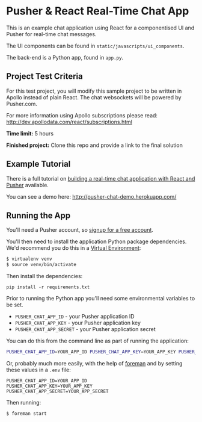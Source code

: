 # Pusher & React Real-Time Chat App

This is an example chat application using React for a componentised UI and Pusher for real-time chat messages.

The UI components can be found in `static/javascripts/ui_components`.

The back-end is a Python app, found in `app.py`.

## Project Test Criteria

For this test project, you will modify this sample project to be written in Apollo instead of plain React. The chat websockets will be powered by Pusher.com.

For more information using Apollo subscriptions please read:
http://dev.apollodata.com/react/subscriptions.html

**Time limit:**
5 hours

**Finished project:**
Clone this repo and provide a link to the final solution

## Example Tutorial

There is a full tutorial on [building a real-time chat application with React and Pusher](https://blog.pusher.com/making-reactjs-realtime-with-websockets/) available.

You can see a demo here: http://pusher-chat-demo.herokuapp.com/

## Running the App

You'll need a Pusher account, so [signup for a free account](https://pusher.com/signup).

You'll then need to install the application Python package dependencies. We'd recommend you do this in a [Virtual Environment](http://docs.python-guide.org/en/latest/dev/virtualenvs/):

```bash
$ virtualenv venv
$ source venv/bin/activate
```

Then install the dependencies:

```
pip install -r requirements.txt
```

Prior to running the Python app you'll need some environmental variables to be set.

* `PUSHER_CHAT_APP_ID` - your Pusher application ID
* `PUSHER_CHAT_APP_KEY` - your Pusher application key
* `PUSHER_CHAT_APP_SECRET` - your Pusher application secret

You can do this from the command line as part of running the application:

```bash
PUSHER_CHAT_APP_ID=YOUR_APP_ID PUSHER_CHAT_APP_KEY=YOUR_APP_KEY PUSHER_CHAT_APP_SECRET=YOUR_APP_SECRET python app.py
```

Or, probably much more easily, with the help of [foreman](https://github.com/ddollar/foreman) and by setting these values in a `.env` file:

```
PUSHER_CHAT_APP_ID=YOUR_APP_ID
PUSHER_CHAT_APP_KEY=YOUR_APP_KEY
PUSHER_CHAT_APP_SECRET=YOUR_APP_SECRET
```

Then running:

```bash
$ foreman start
```
